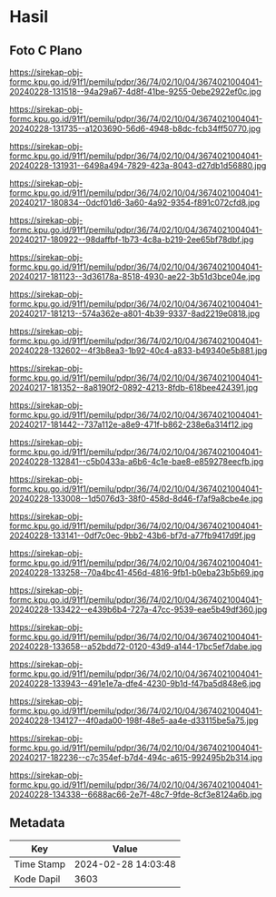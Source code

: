 # Hasil

## Foto C Plano

https://sirekap-obj-formc.kpu.go.id/91f1/pemilu/pdpr/36/74/02/10/04/3674021004041-20240228-131518--94a29a67-4d8f-41be-9255-0ebe2922ef0c.jpg

https://sirekap-obj-formc.kpu.go.id/91f1/pemilu/pdpr/36/74/02/10/04/3674021004041-20240228-131735--a1203690-56d6-4948-b8dc-fcb34ff50770.jpg

https://sirekap-obj-formc.kpu.go.id/91f1/pemilu/pdpr/36/74/02/10/04/3674021004041-20240228-131931--6498a494-7829-423a-8043-d27db1d56880.jpg

https://sirekap-obj-formc.kpu.go.id/91f1/pemilu/pdpr/36/74/02/10/04/3674021004041-20240217-180834--0dcf01d6-3a60-4a92-9354-f891c072cfd8.jpg

https://sirekap-obj-formc.kpu.go.id/91f1/pemilu/pdpr/36/74/02/10/04/3674021004041-20240217-180922--98daffbf-1b73-4c8a-b219-2ee65bf78dbf.jpg

https://sirekap-obj-formc.kpu.go.id/91f1/pemilu/pdpr/36/74/02/10/04/3674021004041-20240217-181123--3d36178a-8518-4930-ae22-3b51d3bce04e.jpg

https://sirekap-obj-formc.kpu.go.id/91f1/pemilu/pdpr/36/74/02/10/04/3674021004041-20240217-181213--574a362e-a801-4b39-9337-8ad2219e0818.jpg

https://sirekap-obj-formc.kpu.go.id/91f1/pemilu/pdpr/36/74/02/10/04/3674021004041-20240228-132602--4f3b8ea3-1b92-40c4-a833-b49340e5b881.jpg

https://sirekap-obj-formc.kpu.go.id/91f1/pemilu/pdpr/36/74/02/10/04/3674021004041-20240217-181352--8a8190f2-0892-4213-8fdb-618bee424391.jpg

https://sirekap-obj-formc.kpu.go.id/91f1/pemilu/pdpr/36/74/02/10/04/3674021004041-20240217-181442--737a112e-a8e9-471f-b862-238e6a314f12.jpg

https://sirekap-obj-formc.kpu.go.id/91f1/pemilu/pdpr/36/74/02/10/04/3674021004041-20240228-132841--c5b0433a-a6b6-4c1e-bae8-e859278eecfb.jpg

https://sirekap-obj-formc.kpu.go.id/91f1/pemilu/pdpr/36/74/02/10/04/3674021004041-20240228-133008--1d5076d3-38f0-458d-8d46-f7af9a8cbe4e.jpg

https://sirekap-obj-formc.kpu.go.id/91f1/pemilu/pdpr/36/74/02/10/04/3674021004041-20240228-133141--0df7c0ec-9bb2-43b6-bf7d-a77fb9417d9f.jpg

https://sirekap-obj-formc.kpu.go.id/91f1/pemilu/pdpr/36/74/02/10/04/3674021004041-20240228-133258--70a4bc41-456d-4816-9fb1-b0eba23b5b69.jpg

https://sirekap-obj-formc.kpu.go.id/91f1/pemilu/pdpr/36/74/02/10/04/3674021004041-20240228-133422--e439b6b4-727a-47cc-9539-eae5b49df360.jpg

https://sirekap-obj-formc.kpu.go.id/91f1/pemilu/pdpr/36/74/02/10/04/3674021004041-20240228-133658--a52bdd72-0120-43d9-a144-17bc5ef7dabe.jpg

https://sirekap-obj-formc.kpu.go.id/91f1/pemilu/pdpr/36/74/02/10/04/3674021004041-20240228-133943--491e1e7a-dfe4-4230-9b1d-f47ba5d848e6.jpg

https://sirekap-obj-formc.kpu.go.id/91f1/pemilu/pdpr/36/74/02/10/04/3674021004041-20240228-134127--4f0ada00-198f-48e5-aa4e-d33115be5a75.jpg

https://sirekap-obj-formc.kpu.go.id/91f1/pemilu/pdpr/36/74/02/10/04/3674021004041-20240217-182236--c7c354ef-b7d4-494c-a615-992495b2b314.jpg

https://sirekap-obj-formc.kpu.go.id/91f1/pemilu/pdpr/36/74/02/10/04/3674021004041-20240228-134338--6688ac66-2e7f-48c7-9fde-8cf3e8124a6b.jpg


## Metadata

| Key        | Value               |
| ---------- | ------------------- |
| Time Stamp | 2024-02-28 14:03:48 |
| Kode Dapil | 3603                |



